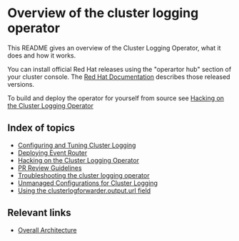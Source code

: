 # Overview of the cluster logging operator

This README gives an overview of the Cluster Logging Operator, what it does and how it works.

You can install official Red Hat releases using the "operartor hub" section of your cluster console. The [Red Hat Documentation](https://docs.openshift.com/container-platform/latest/logging/cluster-logging-deploying.html) describes those released versions.

To build and deploy the operator for yourself from source see [Hacking on the Cluster Logging Operator](HACKING.md)

## Index of topics

* [Configuring and Tuning Cluster Logging](configuration.md)
* [Deploying Event Router](deploy-event-router.md)
* [Hacking on the Cluster Logging Operator](HACKING.md)
* [PR Review Guidelines](REVIEW.md)
* [Troubleshooting the cluster logging operator](troubleshooting.md)
* [Unmanaged Configurations for Cluster Logging](unmanaged_configuration.md)
* [Using the clusterlogforwarder.output.url field](output_url_field.md)

## Relevant links

* [Overall Architecture](https://viaq.github.io/documentation/)
